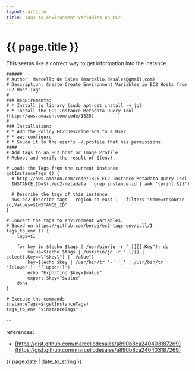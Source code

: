 ```yaml
---
layout: article
title: Tags to environment variables on EC2
---
```

# {{ page.title }}

This seems like a correct way to get information into the instance

```
######
# Author: Marcello de Sales (marcello.desales@gmail.com)
# Description: Create Create Environment Variables in EC2 Hosts from EC2 Host Tags
# 
### Requirements:  
# * Install jq library (sudo apt-get install -y jq)
# * Install the EC2 Instance Metadata Query Tool (http://aws.amazon.com/code/1825)
#
### Installation:
# * Add the Policy EC2:DescribeTags to a User
# * aws configure
# * Souce it to the user's ~/.profile that has permissions
#### 
# Add tags to an EC2 host or Image Profile
# Reboot and verify the result of $(env).

# Loads the Tags from the current instance
getInstanceTags () {
  # http://aws.amazon.com/code/1825 EC2 Instance Metadata Query Tool
  INSTANCE_ID=$(./ec2-metadata | grep instance-id | awk '{print $2}')

  # Describe the tags of this instance
  aws ec2 describe-tags --region sa-east-1 --filters "Name=resource-id,Values=$INSTANCE_ID"
}

# Convert the tags to environment variables.
# Based on https://github.com/berpj/ec2-tags-env/pull/1
tags_to_env () {
    tags=$1

    for key in $(echo $tags | /usr/bin/jq -r ".[][].Key"); do
        value=$(echo $tags | /usr/bin/jq -r ".[][] | select(.Key==\"$key\") | .Value")
        key=$(echo $key | /usr/bin/tr '-' '_' | /usr/bin/tr '[:lower:]' '[:upper:]')
        echo "Exporting $key=$value"
        export $key="$value"
    done
}

# Execute the commands
instanceTags=$(getInstanceTags)
tags_to_env "$instanceTags"
```

--

references:

* [https://gist.github.com/marcellodesales/a890b8ca240403187269](https://gist.github.com/marcellodesales/a890b8ca240403187269)

{{ page.date | date_to_string }}
